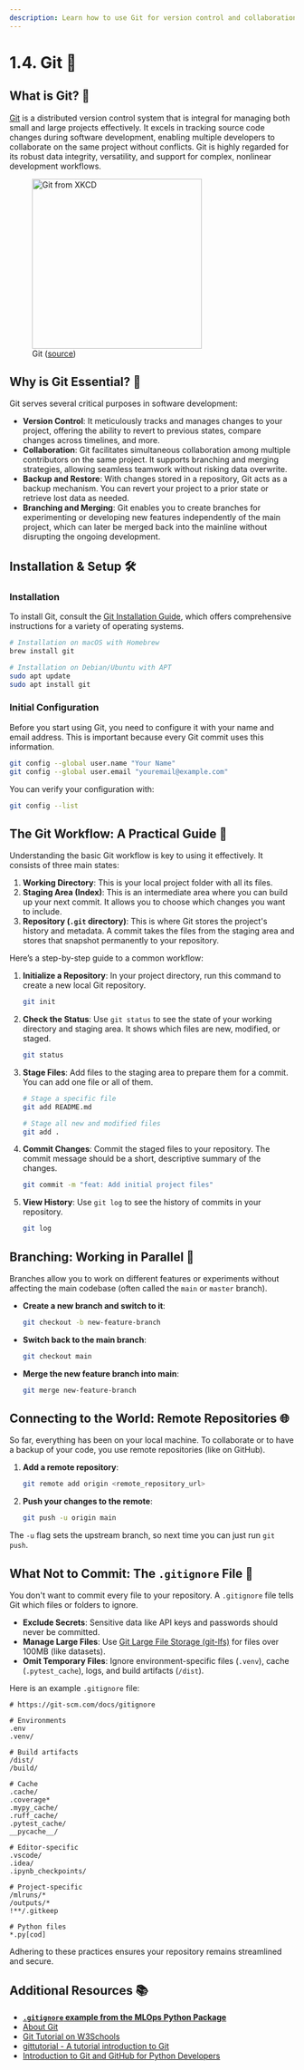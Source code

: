 ```yaml
---
description: Learn how to use Git for version control and collaboration in MLOps projects, enabling you to track changes, revert to previous versions, and work with others effectively.
---
```


# 1.4. Git 🌿

## What is Git? 🤔

[Git](https://git-scm.com/) is a distributed version control system that is integral for managing both small and large projects effectively. It excels in tracking source code changes during software development, enabling multiple developers to collaborate on the same project without conflicts. Git is highly regarded for its robust data integrity, versatility, and support for complex, nonlinear development workflows.

<figure markdown="span">
  <img src="https://imgs.xkcd.com/comics/git_2x.png" alt="Git from XKCD" width="300" />
  <figcaption>Git (<a href="https://xkcd.com/1597/">source</a>)</figcaption>
</figure>

## Why is Git Essential? 🎯

Git serves several critical purposes in software development:

- **Version Control**: It meticulously tracks and manages changes to your project, offering the ability to revert to previous states, compare changes across timelines, and more.
- **Collaboration**: Git facilitates simultaneous collaboration among multiple contributors on the same project. It supports branching and merging strategies, allowing seamless teamwork without risking data overwrite.
- **Backup and Restore**: With changes stored in a repository, Git acts as a backup mechanism. You can revert your project to a prior state or retrieve lost data as needed.
- **Branching and Merging**: Git enables you to create branches for experimenting or developing new features independently of the main project, which can later be merged back into the mainline without disrupting the ongoing development.

## Installation & Setup 🛠️

### Installation

To install Git, consult the [Git Installation Guide](https://git-scm.com/book/en/v2/Getting-Started-Installing-Git), which offers comprehensive instructions for a variety of operating systems.

```bash
# Installation on macOS with Homebrew
brew install git

# Installation on Debian/Ubuntu with APT
sudo apt update
sudo apt install git
```

### Initial Configuration

Before you start using Git, you need to configure it with your name and email address. This is important because every Git commit uses this information.

```bash
git config --global user.name "Your Name"
git config --global user.email "youremail@example.com"
```

You can verify your configuration with:
```bash
git config --list
```

## The Git Workflow: A Practical Guide 🚀

Understanding the basic Git workflow is key to using it effectively. It consists of three main states:

1.  **Working Directory**: This is your local project folder with all its files.
2.  **Staging Area (Index)**: This is an intermediate area where you can build up your next commit. It allows you to choose which changes you want to include.
3.  **Repository (`.git` directory)**: This is where Git stores the project's history and metadata. A commit takes the files from the staging area and stores that snapshot permanently to your repository.

Here’s a step-by-step guide to a common workflow:

1.  **Initialize a Repository**: In your project directory, run this command to create a new local Git repository.
    ```bash
    git init
    ```

2.  **Check the Status**: Use `git status` to see the state of your working directory and staging area. It shows which files are new, modified, or staged.
    ```bash
    git status
    ```

3.  **Stage Files**: Add files to the staging area to prepare them for a commit. You can add one file or all of them.
    ```bash
    # Stage a specific file
    git add README.md

    # Stage all new and modified files
    git add .
    ```

4.  **Commit Changes**: Commit the staged files to your repository. The commit message should be a short, descriptive summary of the changes.
    ```bash
    git commit -m "feat: Add initial project files"
    ```

5.  **View History**: Use `git log` to see the history of commits in your repository.
    ```bash
    git log
    ```

## Branching: Working in Parallel 🌿

Branches allow you to work on different features or experiments without affecting the main codebase (often called the `main` or `master` branch).

- **Create a new branch and switch to it**:
  ```bash
  git checkout -b new-feature-branch
  ```
- **Switch back to the main branch**:
  ```bash
  git checkout main
  ```
- **Merge the new feature branch into main**:
  ```bash
  git merge new-feature-branch
  ```

## Connecting to the World: Remote Repositories 🌐

So far, everything has been on your local machine. To collaborate or to have a backup of your code, you use remote repositories (like on GitHub).

1.  **Add a remote repository**:
    ```bash
    git remote add origin <remote_repository_url>
    ```
2.  **Push your changes to the remote**:
    ```bash
    git push -u origin main
    ```
The `-u` flag sets the upstream branch, so next time you can just run `git push`.

## What Not to Commit: The `.gitignore` File 🚫

You don't want to commit every file to your repository. A `.gitignore` file tells Git which files or folders to ignore.

- **Exclude Secrets**: Sensitive data like API keys and passwords should never be committed.
- **Manage Large Files**: Use [Git Large File Storage (git-lfs)](https://git-lfs.github.com/) for files over 100MB (like datasets).
- **Omit Temporary Files**: Ignore environment-specific files (`.venv`), cache (`.pytest_cache`), logs, and build artifacts (`/dist`).

Here is an example `.gitignore` file:

```text
# https://git-scm.com/docs/gitignore

# Environments
.env
.venv/

# Build artifacts
/dist/
/build/

# Cache
.cache/
.coverage*
.mypy_cache/
.ruff_cache/
.pytest_cache/
__pycache__/

# Editor-specific
.vscode/
.idea/
.ipynb_checkpoints/

# Project-specific
/mlruns/*
/outputs/*
!**/.gitkeep

# Python files
*.py[cod]
```
Adhering to these practices ensures your repository remains streamlined and secure.

## Additional Resources 📚

- **[`.gitignore` example from the MLOps Python Package](https://github.com/fmind/mlops-python-package/blob/main/.gitignore)**
- [About Git](https://docs.github.com/en/get-started/using-git/about-git)
- [Git Tutorial on W3Schools](https://www.w3schools.com/git/)
- [gittutorial - A tutorial introduction to Git](https://git-scm.com/docs/gittutorial)
- [Introduction to Git and GitHub for Python Developers](https://realpython.com/python-git-github-intro/)
